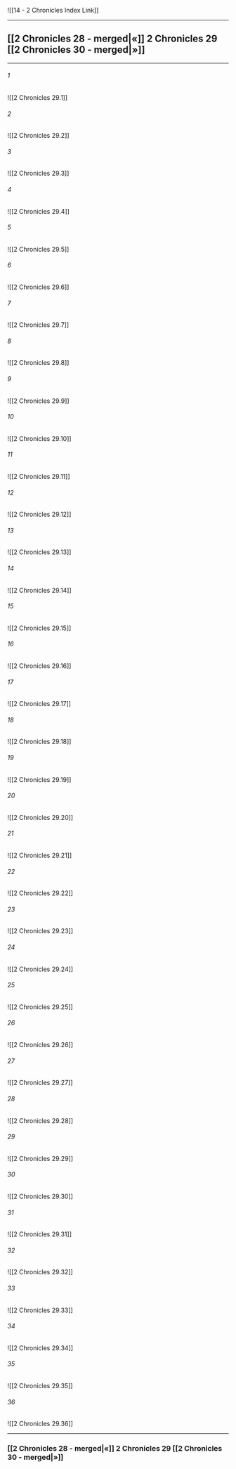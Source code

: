 ![[14 - 2 Chronicles Index Link]]

---
##  [[2 Chronicles 28 - merged|«]] 2 Chronicles 29 [[2 Chronicles 30 - merged|»]]

---

###### 1
![[2 Chronicles 29.1]] 

###### 2
![[2 Chronicles 29.2]] 

###### 3
![[2 Chronicles 29.3]] 

###### 4
![[2 Chronicles 29.4]]

###### 5 
![[2 Chronicles 29.5]] 

###### 6
![[2 Chronicles 29.6]] 

###### 7
![[2 Chronicles 29.7]] 

###### 8
![[2 Chronicles 29.8]] 

###### 9
![[2 Chronicles 29.9]] 

###### 10
![[2 Chronicles 29.10]] 

###### 11
![[2 Chronicles 29.11]] 

###### 12
![[2 Chronicles 29.12]]

###### 13
![[2 Chronicles 29.13]] 

###### 14
![[2 Chronicles 29.14]] 

###### 15
![[2 Chronicles 29.15]]

###### 16
![[2 Chronicles 29.16]] 

###### 17
![[2 Chronicles 29.17]]

###### 18
![[2 Chronicles 29.18]] 

###### 19
![[2 Chronicles 29.19]] 

###### 20
![[2 Chronicles 29.20]]

###### 21
![[2 Chronicles 29.21]] 

###### 22
![[2 Chronicles 29.22]] 

###### 23
![[2 Chronicles 29.23]]

###### 24
![[2 Chronicles 29.24]] 

###### 25
![[2 Chronicles 29.25]]

###### 26
![[2 Chronicles 29.26]] 

###### 27
![[2 Chronicles 29.27]] 

###### 28
![[2 Chronicles 29.28]]

###### 29
![[2 Chronicles 29.29]] 

###### 30
![[2 Chronicles 29.30]] 

###### 31
![[2 Chronicles 29.31]] 

###### 32
![[2 Chronicles 29.32]] 

###### 33
![[2 Chronicles 29.33]]

###### 34
![[2 Chronicles 29.34]] 

###### 35
![[2 Chronicles 29.35]]

###### 36
![[2 Chronicles 29.36]] 


---
###  [[2 Chronicles 28 - merged|«]] 2 Chronicles 29 [[2 Chronicles 30 - merged|»]]